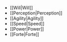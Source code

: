 - [[Will|Will]]
- [[Perception|Perception]]
- [[Agility|Agility]]
- [[Speed|Speed]]
- [[Power|Power]]
- [[Forte|Forte]]
